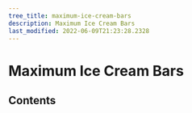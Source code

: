 ```yaml
---
tree_title: maximum-ice-cream-bars
description: Maximum Ice Cream Bars
last_modified: 2022-06-09T21:23:28.2328
---
```


# Maximum Ice Cream Bars

## Contents
